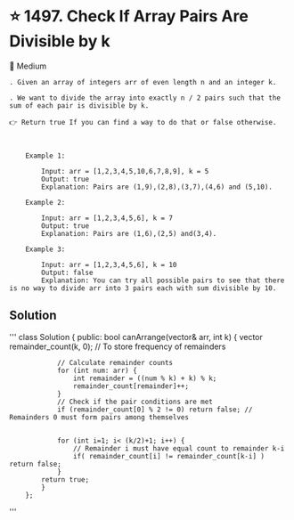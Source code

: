 #  ⭐ 1497. Check If Array Pairs Are Divisible by k

📌 Medium

    . Given an array of integers arr of even length n and an integer k.

    . We want to divide the array into exactly n / 2 pairs such that the sum of each pair is divisible by k.

    👉 Return true If you can find a way to do that or false otherwise.

 

        Example 1:

            Input: arr = [1,2,3,4,5,10,6,7,8,9], k = 5
            Output: true
            Explanation: Pairs are (1,9),(2,8),(3,7),(4,6) and (5,10).

        Example 2:

            Input: arr = [1,2,3,4,5,6], k = 7
            Output: true
            Explanation: Pairs are (1,6),(2,5) and(3,4).

        Example 3:

            Input: arr = [1,2,3,4,5,6], k = 10
            Output: false
            Explanation: You can try all possible pairs to see that there is no way to divide arr into 3 pairs each with sum divisible by 10.
 

## Solution

 '''
                class Solution {
        public:
            bool canArrange(vector<int>& arr, int k) {
                vector<int> remainder_count(k, 0); // To store frequency of remainders

                // Calculate remainder counts
                for (int num: arr) {
                    int remainder = ((num % k) + k) % k;
                    remainder_count[remainder]++;
                }
                // Check if the pair conditions are met
                if (remainder_count[0] % 2 != 0) return false; // Remainders 0 must form pairs among themselves

                
                for (int i=1; i< (k/2)+1; i++) {
                    // Remainder i must have equal count to remainder k-i
                    if( remainder_count[i] != remainder_count[k-i] ) return false;
                }
            return true;
            }
        };
'''